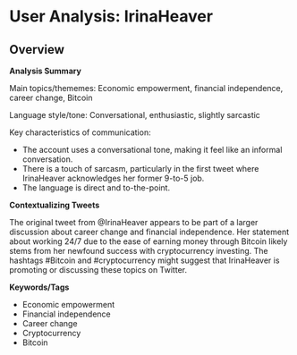 # User Analysis: IrinaHeaver

## Overview

**Analysis Summary**

Main topics/thememes: Economic empowerment, financial independence, career change, Bitcoin

Language style/tone: Conversational, enthusiastic, slightly sarcastic

Key characteristics of communication:
- The account uses a conversational tone, making it feel like an informal conversation.
- There is a touch of sarcasm, particularly in the first tweet where IrinaHeaver acknowledges her former 9-to-5 job.
- The language is direct and to-the-point.

**Contextualizing Tweets**

The original tweet from @IrinaHeaver appears to be part of a larger discussion about career change and financial independence. Her statement about working 24/7 due to the ease of earning money through Bitcoin likely stems from her newfound success with cryptocurrency investing. The hashtags #Bitcoin and #cryptocurrency might suggest that IrinaHeaver is promoting or discussing these topics on Twitter.

**Keywords/Tags**

* Economic empowerment
* Financial independence
* Career change
* Cryptocurrency
* Bitcoin